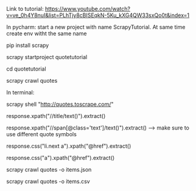 Link to tutorial:  https://www.youtube.com/watch?v=ve_0h4Y8nuI&list=PLhTjy8cBISEqkN-5Ku_kXG4QW33sxQo0t&index=1 

In pycharm: start a new project with name ScrapyTutorial. At same time create env witht the same 
name

pip install scrapy

scrapy startproject quotetutorial

cd quotetutorial

scrapy crawl quotes

In terminal:

scrapy shell "http://quotes.toscrape.com/"

response.xpath("//title/text()").extract()

response.xpath("//span[@class='text']/text()").extract()   --> make sure to use different quote symbols

response.css("li.next a").xpath("@href").extract()

response.css("a").xpath("@href").extract()

scrapy crawl quotes -o items.json

scrapy crawl quotes -o items.csv

